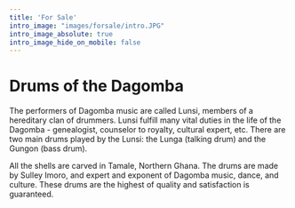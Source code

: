 ```yaml
---
title: 'For Sale'
intro_image: "images/forsale/intro.JPG"
intro_image_absolute: true
intro_image_hide_on_mobile: false
---
```


# Drums of the Dagomba

The performers of Dagomba music are called Lunsi, members of a hereditary clan of 
drummers. Lunsi fulfill many vital duties in the life of the Dagomba - genealogist, 
counselor to royalty, cultural expert, etc. There are two main drums played by the 
Lunsi: the Lunga (talking drum) and the Gungon (bass drum).

All the shells are carved in Tamale, Northern Ghana. The drums are made by Sulley 
Imoro, and expert and exponent of Dagomba music, dance, and culture. These drums are 
the highest of quality and satisfaction is guaranteed.
